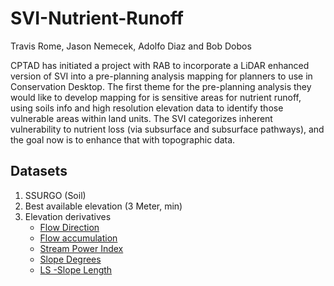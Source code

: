 # SVI-Nutrient-Runoff
Travis Rome, Jason Nemecek, Adolfo Diaz and Bob Dobos

CPTAD has initiated a project with RAB to incorporate a LiDAR enhanced version of SVI into a pre-planning analysis mapping for planners to use in Conservation Desktop.  The first theme for the pre-planning analysis they would like to develop mapping for is sensitive areas for nutrient runoff, using soils info and high resolution elevation data to identify those vulnerable areas within land units. The SVI categorizes inherent vulnerability to nutrient loss (via subsurface and subsurface pathways), and the goal now is to enhance that with topographic data. 

## Datasets
1. SSURGO (Soil)
2. Best available elevation (3 Meter, min)
3. Elevation derivatives
    + [Flow Direction](https://pro.arcgis.com/en/pro-app/latest/help/analysis/raster-functions/flow-direction-raster-function.htm#:~:text=The%20Flow%20Direction%20raster%20function,D%2DInfinity%20(DINF))
    + [Flow accumulation](https://saga-gis.sourceforge.io/saga_tool_doc/7.1.0/ta_hydrology_0.html)
    + [Stream Power Index](https://saga-gis.sourceforge.io/saga_tool_doc/7.1.0/ta_hydrology_21.html)
    + [Slope Degrees](https://saga-gis.sourceforge.io/saga_tool_doc/7.1.0/ta_morphometry_0.html)
    + [LS -Slope Length](https://saga-gis.sourceforge.io/saga_tool_doc/7.1.0/ta_hydrology_22.html)


    
